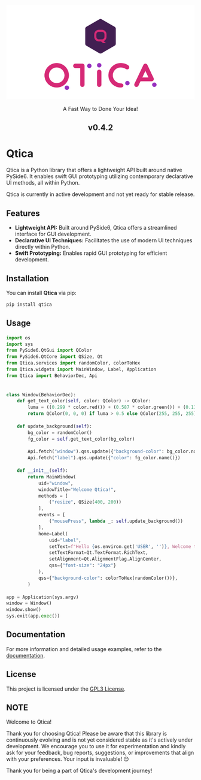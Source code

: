 <p align="center">
  <a href="https://qticaproject.gitbook.io/qtica/">
    <img alt="Qtica" src="https://github.com/qtica-project/Qtica/blob/main/logo.png">
  </a>
</p>

<p align="center">
  A Fast Way to Done Your Idea!
</p>

<h2 align="center">
  v0.4.2
</h2>

# Qtica

Qtica is a Python library that offers a lightweight API built around native PySide6. It enables swift GUI prototyping utilizing contemporary declarative UI methods, all within Python.

Qtica is currently in active development and not yet ready for stable release.

## Features

- **Lightweight API:** Built around PySide6, Qtica offers a streamlined interface for GUI development.
- **Declarative UI Techniques:** Facilitates the use of modern UI techniques directly within Python.
- **Swift Prototyping:** Enables rapid GUI prototyping for efficient development.


## Installation

You can install **Qtica** via pip:

```bash
pip install qtica
```


## Usage

```python
import os
import sys
from PySide6.QtGui import QColor
from PySide6.QtCore import QSize, Qt
from Qtica.services import randomColor, colorToHex
from Qtica.widgets import MainWindow, Label, Application
from Qtica import BehaviorDec, Api


class Window(BehaviorDec):
    def get_text_color(self, color: QColor) -> QColor:
        luma = ((0.299 * color.red()) + (0.587 * color.green()) + (0.114 * color.blue())) / 255
        return QColor(0, 0, 0) if luma > 0.5 else QColor(255, 255, 255)

    def update_background(self):
        bg_color = randomColor()
        fg_color = self.get_text_color(bg_color)

        Api.fetch("window").qss.update({"background-color": bg_color.name()})
        Api.fetch("label").qss.update({"color": fg_color.name()})

    def __init__(self):
        return MainWindow(
            uid="window",
            windowTitle="Welcome Qtica!",
            methods = [
                ("resize", QSize(400, 200))
            ],
            events = [
                ("mousePress", lambda _: self.update_background())
            ],
            home=Label(
                uid="label",
                setText=f"Hello {os.environ.get('USER', '')}, Welcome to Qtica.<br>Click me!",
                setTextFormat=Qt.TextFormat.RichText,
                setAlignment=Qt.AlignmentFlag.AlignCenter,
                qss={"font-size": "24px"}
            ),
            qss={"background-color": colorToHex(randomColor())},
        )

app = Application(sys.argv)
window = Window()
window.show()
sys.exit(app.exec())
```


## Documentation

For more information and detailed usage examples, refer to the [documentation](https://omamkaz.gitbook.io/qtica/).


## License

This project is licensed under the [GPL3 License](https://github.com/qtica-project/Qtica/blob/main/LICENSE).


## NOTE

Welcome to Qtica!

Thank you for choosing Qtica! Please be aware that this library is continuously evolving and is not yet considered stable as it's actively under development. We encourage you to use it for experimentation and kindly ask for your feedback, bug reports, suggestions, or improvements that align with your preferences. Your input is invaluable! 😊

Thank you for being a part of Qtica's development journey!